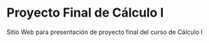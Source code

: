 # Proyecto Final de Cálculo I
Sitio Web para presentación de proyecto final del curso de Cálculo I

